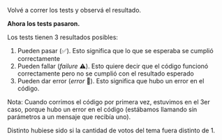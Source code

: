 Volvé a correr los tests y observá el resultado. 

**Ahora los tests pasaron.**

Los tests tienen 3 resultados posibles:

1. Pueden pasar (:white_check_mark:). Esto significa que lo que se esperaba se cumplió correctamente
2. Pueden fallar (_failure_ :warning:). Esto quiere decir que el código funcionó correctamente pero no se cumplió con el resultado esperado
3. Pueden dar error (_error_ :no_entry_sign:). Esto significa que hubo un error en el código.

Nota: Cuando corrimos el código por primera vez, estuvimos en el 3er caso, porque hubo un error en el código (estábamos llamando sin parámetros a un mensaje que recibía uno).

Distinto hubiese sido si la cantidad de votos del tema fuera distinto de 1.


